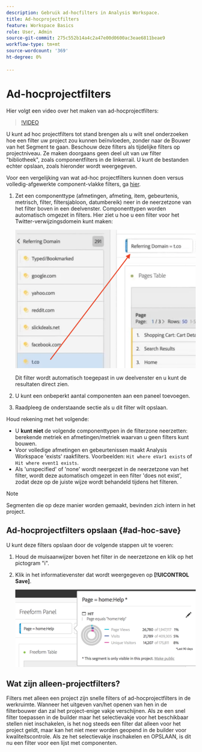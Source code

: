 ```yaml
---
description: Gebruik ad-hocfilters in Analysis Workspace.
title: Ad-hocprojectfilters
feature: Workspace Basics
role: User, Admin
source-git-commit: 275c552b14a4c2a47e00d0600ac3eae6811beae9
workflow-type: tm+mt
source-wordcount: '369'
ht-degree: 0%

---
```



# Ad-hocprojectfilters

Hier volgt een video over het maken van ad-hocprojectfilters:

>[!VIDEO](https://video.tv.adobe.com/v/23978/?quality=12)

U kunt ad hoc projectfilters tot stand brengen als u wilt snel onderzoeken hoe een filter uw project zou kunnen beïnvloeden, zonder naar de Bouwer van het Segment te gaan. Beschouw deze filters als tijdelijke filters op projectniveau. Ze maken doorgaans geen deel uit van uw filter &quot;bibliotheek&quot;, zoals componentfilters in de linkerrail. U kunt de bestanden echter opslaan, zoals hieronder wordt weergegeven.

Voor een vergelijking van wat ad-hoc projectfilters kunnen doen versus volledig-afgewerkte component-vlakke filters, ga [hier](/help/components/filters/filters-overview.md).

1. Zet een componenttype (afmetingen, afmeting, item, gebeurtenis, metrisch, filter, filtersjabloon, datumbereik) neer in de neerzetzone van het filter boven in een deelvenster. Componenttypen worden automatisch omgezet in filters.
Hier ziet u hoe u een filter voor het Twitter-verwijzingsdomein kunt maken:

   ![](assets/ad-hoc1.png)

   Dit filter wordt automatisch toegepast in uw deelvenster en u kunt de resultaten direct zien.

1. U kunt een onbeperkt aantal componenten aan een paneel toevoegen.
1. Raadpleeg de onderstaande sectie als u dit filter wilt opslaan.

Houd rekening met het volgende:

* U **kunt niet** de volgende componenttypen in de filterzone neerzetten: berekende metriek en afmetingen/metriek waarvan u geen filters kunt bouwen.
* Voor volledige afmetingen en gebeurtenissen maakt Analysis Workspace &#39;exists&#39; raakfilters. Voorbeelden: `Hit where eVar1 exists` of `Hit where event1 exists`.
* Als &#39;unspecified&#39; of &#39;none&#39; wordt neergezet in de neerzetzone van het filter, wordt deze automatisch omgezet in een filter &#39;does not exist&#39;, zodat deze op de juiste wijze wordt behandeld tijdens het filteren.

>[!NOTE]
>
>Segmenten die op deze manier worden gemaakt, bevinden zich intern in het project.

## Ad-hocprojectfilters opslaan {#ad-hoc-save}

U kunt deze filters opslaan door de volgende stappen uit te voeren:

1. Houd de muisaanwijzer boven het filter in de neerzetzone en klik op het pictogram &quot;i&quot;.
1. Klik in het informatievenster dat wordt weergegeven op **[!UICONTROL Save]**.

   ![](assets/segment-info.png)

## Wat zijn alleen-projectfilters?

Filters met alleen een project zijn snelle filters of ad-hocprojectfilters in de werkruimte. Wanneer het uitgeven van/het openen van hen in de filterbouwer dan zal het project-enige vakje verschijnen. Als ze een snel filter toepassen in de builder maar het selectievakje voor het beschikbaar stellen niet inschakelen, is het nog steeds een filter dat alleen voor het project geldt, maar kan het niet meer worden geopend in de builder voor kwaliteitscontrole. Als ze het selectievakje inschakelen en OPSLAAN, is dit nu een filter voor een lijst met componenten.